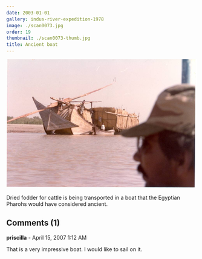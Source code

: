 ```yaml
---
date: 2003-01-01
gallery: indus-river-expedition-1978
image: ./scan0073.jpg
order: 19
thumbnail: ./scan0073-thumb.jpg
title: Ancient boat
---
```


![Ancient boat](./scan0073.jpg)

Dried fodder for cattle is being transported in a boat that the Egyptian Pharohs would have considered ancient.

<div id="comments">

## Comments (1)

<div id="comment">

**priscilla** - April 15, 2007  1:12 AM

That is a very impressive boat. I would like to sail on it.

</div>

</div>